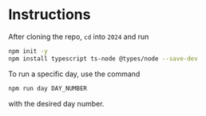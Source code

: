 # Instructions

After cloning the repo, `cd` into `2024` and run
```bash
npm init -y
npm install typescript ts-node @types/node --save-dev
```

To run a specific day, use the command
```bash
npm run day DAY_NUMBER
```
with the desired day number.
